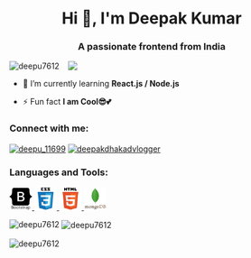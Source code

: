 

<h1 align="center">Hi 👋, I'm Deepak Kumar</h1>
<h3 align="center">A passionate frontend from India</h3>
<img align="right" width="400" src="https://i.pinimg.com/originals/54/e3/7d/54e37d8074ebcde1d96c77d7b2a7f310.gif">

<p align="left"> <img src="https://komarev.com/ghpvc/?username=deepu7612&label=Profile%20views&color=0e75b6&style=flat" alt="deepu7612" /> </p>

- 🌱 I’m currently learning **React.js / Node.js**

- ⚡ Fun fact **I am Cool😎💕**

<h3 align="left">Connect with me:</h3>
<p align="left">
<a href="https://instagram.com/deepu_11699" target="blank"><img align="center" src="https://raw.githubusercontent.com/rahuldkjain/github-profile-readme-generator/master/src/images/icons/Social/instagram.svg" alt="deepu_11699" height="30" width="40" /></a>
<a href="https://www.youtube.com/c/deepakdhakadvlogger" target="blank"><img align="center" src="https://raw.githubusercontent.com/rahuldkjain/github-profile-readme-generator/master/src/images/icons/Social/youtube.svg" alt="deepakdhakadvlogger" height="30" width="40" /></a>
</p>

<h3 align="left">Languages and Tools:</h3>
<p align="left"> <a href="https://getbootstrap.com" target="_blank" rel="noreferrer"> <img src="https://raw.githubusercontent.com/devicons/devicon/master/icons/bootstrap/bootstrap-plain-wordmark.svg" alt="bootstrap" width="40" height="40"/> </a> <a href="https://www.w3schools.com/css/" target="_blank" rel="noreferrer"> <img src="https://raw.githubusercontent.com/devicons/devicon/master/icons/css3/css3-original-wordmark.svg" alt="css3" width="40" height="40"/> </a> <a href="https://www.w3.org/html/" target="_blank" rel="noreferrer"> <img src="https://raw.githubusercontent.com/devicons/devicon/master/icons/html5/html5-original-wordmark.svg" alt="html5" width="40" height="40"/> </a> <a href="https://www.mongodb.com/" target="_blank" rel="noreferrer"> <img src="https://raw.githubusercontent.com/devicons/devicon/master/icons/mongodb/mongodb-original-wordmark.svg" alt="mongodb" width="40" height="40"/> </a> </p>

<p><img align="left" src="https://github-readme-stats.vercel.app/api/top-langs?username=deepu7612&show_icons=true&locale=en&layout=compact" alt="deepu7612" /></p>

<p>&nbsp;<img align="center" src="https://github-readme-stats.vercel.app/api?username=deepu7612&show_icons=true&locale=en" alt="deepu7612" /></p>

<p><img align="center" src="https://github-readme-streak-stats.herokuapp.com/?user=deepu7612&" alt="deepu7612" /></p>

